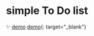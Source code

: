 # simple To Do list
:sparkles: [demo](https://imsykim1130.github.io/simple-todo-list/)
[demo](https://imsykim1130.github.io/simple-todo-list/){: target="_blank"}

